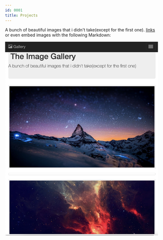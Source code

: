 ```yaml
---
id: 0001
title: Projects
---
```


A bunch of beautiful images that i didn't take(except for the first one).
[links](https://www.hashicorp.com/resources/test-driven-development-tdd-for-infrastructure)
or even embed images with the following Markdown:

![Add alternate text for image](./assets/jose-chavez.png)
